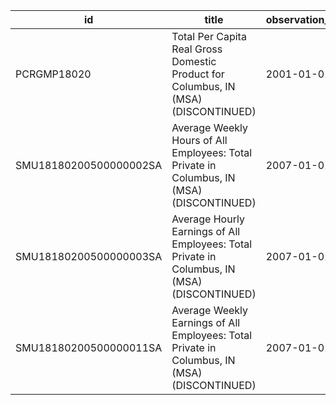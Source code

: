 | id                     | title                                                                                        | observation_start   | observation_end   |
|------------------------|----------------------------------------------------------------------------------------------|---------------------|-------------------|
| PCRGMP18020            | Total Per Capita Real Gross Domestic Product for Columbus, IN (MSA) (DISCONTINUED)           | 2001-01-01          | 2017-01-01        |
| SMU18180200500000002SA | Average Weekly Hours of All Employees: Total Private in Columbus, IN (MSA) (DISCONTINUED)    | 2007-01-01          | 2022-03-01        |
| SMU18180200500000003SA | Average Hourly Earnings of All Employees: Total Private in Columbus, IN (MSA) (DISCONTINUED) | 2007-01-01          | 2022-03-01        |
| SMU18180200500000011SA | Average Weekly Earnings of All Employees: Total Private in Columbus, IN (MSA) (DISCONTINUED) | 2007-01-01          | 2022-03-01        |